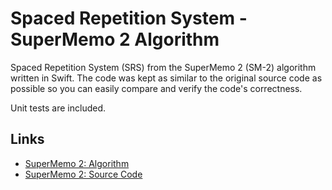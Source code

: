 # Spaced Repetition System - SuperMemo 2 Algorithm

Spaced Repetition System (SRS) from the SuperMemo 2 (SM-2) algorithm written in Swift.
The code was kept as similar to the original source code as possible so you can easily compare and verify the code's correctness.

Unit tests are included.

## Links
- [SuperMemo 2: Algorithm](https://www.supermemo.com/english/ol/sm2.htm)
- [SuperMemo 2: Source Code](https://www.supermemo.com/english/ol/sm2source.htm)
